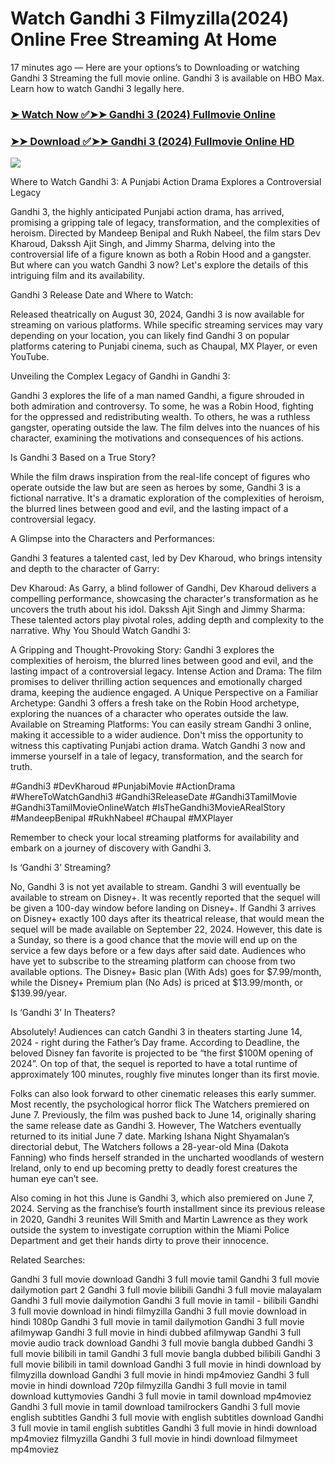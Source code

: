 # Watch Gandhi 3 Filmyzilla(2024) Online Free Streaming At Home

17 minutes ago — Here are your options’s to Downloading or watching Gandhi 3 Streaming the full movie online. Gandhi 3 is available on HBO Max. Learn how to watch Gandhi 3 legally here.


### [➤ Watch Now ✅➤➤ Gandhi 3 (2024) Fullmovie Online](https://tamilnearmemovies.blogspot.com/2024/08/gandhi-3-relase-date.html)

### [➤➤ Download ✅➤➤ Gandhi 3 (2024) Fullmovie Online HD](https://tamilnearmemovies.blogspot.com/2024/08/gandhi-3-relase-date.html)

<p dir="auto"><a href="https://tamilnearmemovies.blogspot.com/2024/08/gandhi-3-relase-date.html" title="PLAY NOW" rel="nofollow"><img src="https://i.imgur.com/jhNGoEt.gif" style="max-width: 100%;"></a></p>

Where to Watch Gandhi 3: A Punjabi Action Drama Explores a Controversial Legacy

Gandhi 3, the highly anticipated Punjabi action drama, has arrived, promising a gripping tale of legacy, transformation, and the complexities of heroism. Directed by Mandeep Benipal and Rukh Nabeel, the film stars Dev Kharoud, Dakssh Ajit Singh, and Jimmy Sharma, delving into the controversial life of a figure known as both a Robin Hood and a gangster. But where can you watch Gandhi 3 now? Let's explore the details of this intriguing film and its availability.

Gandhi 3 Release Date and Where to Watch:

Released theatrically on August 30, 2024, Gandhi 3 is now available for streaming on various platforms. While specific streaming services may vary depending on your location, you can likely find Gandhi 3 on popular platforms catering to Punjabi cinema, such as Chaupal, MX Player, or even YouTube.

Unveiling the Complex Legacy of Gandhi in Gandhi 3:

Gandhi 3 explores the life of a man named Gandhi, a figure shrouded in both admiration and controversy. To some, he was a Robin Hood, fighting for the oppressed and redistributing wealth. To others, he was a ruthless gangster, operating outside the law. The film delves into the nuances of his character, examining the motivations and consequences of his actions.

Is Gandhi 3 Based on a True Story?

While the film draws inspiration from the real-life concept of figures who operate outside the law but are seen as heroes by some, Gandhi 3 is a fictional narrative. It's a dramatic exploration of the complexities of heroism, the blurred lines between good and evil, and the lasting impact of a controversial legacy.

A Glimpse into the Characters and Performances:

Gandhi 3 features a talented cast, led by Dev Kharoud, who brings intensity and depth to the character of Garry:

Dev Kharoud: As Garry, a blind follower of Gandhi, Dev Kharoud delivers a compelling performance, showcasing the character's transformation as he uncovers the truth about his idol.
Dakssh Ajit Singh and Jimmy Sharma: These talented actors play pivotal roles, adding depth and complexity to the narrative.
Why You Should Watch Gandhi 3:

A Gripping and Thought-Provoking Story: Gandhi 3 explores the complexities of heroism, the blurred lines between good and evil, and the lasting impact of a controversial legacy.
Intense Action and Drama: The film promises to deliver thrilling action sequences and emotionally charged drama, keeping the audience engaged.
A Unique Perspective on a Familiar Archetype: Gandhi 3 offers a fresh take on the Robin Hood archetype, exploring the nuances of a character who operates outside the law.
Available on Streaming Platforms: You can easily stream Gandhi 3 online, making it accessible to a wider audience.
Don't miss the opportunity to witness this captivating Punjabi action drama. Watch Gandhi 3 now and immerse yourself in a tale of legacy, transformation, and the search for truth.

#Gandhi3 #DevKharoud #PunjabiMovie #ActionDrama #WhereToWatchGandhi3 #Gandhi3ReleaseDate #Gandhi3TamilMovie #Gandhi3TamilMovieOnlineWatch #IsTheGandhi3MovieARealStory #MandeepBenipal #RukhNabeel #Chaupal #MXPlayer

Remember to check your local streaming platforms for availability and embark on a journey of discovery with Gandhi 3.


Is ‘Gandhi 3’ Streaming?

No, Gandhi 3 is not yet available to stream. Gandhi 3 will eventually be available to stream on Disney+. It was recently reported that the sequel will be given a 100-day window before landing on Disney+. If Gandhi 3 arrives on Disney+ exactly 100 days after its theatrical release, that would mean the sequel will be made available on September 22, 2024. However, this date is a Sunday, so there is a good chance that the movie will end up on the service a few days before or a few days after said date. Audiences who have yet to subscribe to the streaming platform can choose from two available options. The Disney+ Basic plan (With Ads) goes for $7.99/month, while the Disney+ Premium plan (No Ads) is priced at $13.99/month, or $139.99/year.

Is ‘Gandhi 3’ In Theaters?

Absolutely! Audiences can catch Gandhi 3 in theaters starting June 14, 2024 - right during the Father’s Day frame. According to Deadline, the beloved Disney fan favorite is projected to be “the first $100M opening of 2024”. On top of that, the sequel is reported to have a total runtime of approximately 100 minutes, roughly five minutes longer than its first movie.

Folks can also look forward to other cinematic releases this early summer. Most recently, the psychological horror flick The Watchers premiered on June 7. Previously, the film was pushed back to June 14, originally sharing the same release date as Gandhi 3. However, The Watchers eventually returned to its initial June 7 date. Marking Ishana Night Shyamalan’s directorial debut, The Watchers follows a 28-year-old Mina (Dakota Fanning) who finds herself stranded in the uncharted woodlands of western Ireland, only to end up becoming pretty to deadly forest creatures the human eye can’t see.

Also coming in hot this June is Gandhi 3, which also premiered on June 7, 2024. Serving as the franchise’s fourth installment since its previous release in 2020, Gandhi 3 reunites Will Smith and Martin Lawrence as they work outside the system to investigate corruption within the Miami Police Department and get their hands dirty to prove their innocence.

Related Searches:

Gandhi 3 full movie download
Gandhi 3 full movie tamil
Gandhi 3 full movie dailymotion part 2
Gandhi 3 full movie bilibili
Gandhi 3 full movie malayalam
Gandhi 3 full movie dailymotion
Gandhi 3 full movie in tamil - bilibili
Gandhi 3 full movie download in hindi filmyzilla
Gandhi 3 full movie download in hindi 1080p
Gandhi 3 full movie in tamil dailymotion
Gandhi 3 full movie afilmywap
Gandhi 3 full movie in hindi dubbed afilmywap
Gandhi 3 full movie audio track download
Gandhi 3 full movie bangla dubbed
Gandhi 3 full movie bilibili in tamil
Gandhi 3 full movie bangla dubbed bilibili
Gandhi 3 full movie bilibili in tamil download
Gandhi 3 full movie in hindi download by filmyzilla
download Gandhi 3 full movie in hindi mp4moviez
Gandhi 3 full movie in hindi download 720p filmyzilla
Gandhi 3 full movie in tamil download kuttymovies
Gandhi 3 full movie in tamil download mp4moviez
Gandhi 3 full movie in tamil download tamilrockers
Gandhi 3 full movie english subtitles
Gandhi 3 full movie with english subtitles download
Gandhi 3 full movie in tamil english subtitles
Gandhi 3 full movie in hindi download mp4moviez filmyzilla
Gandhi 3 full movie in hindi download filmymeet mp4moviez
